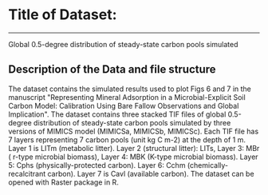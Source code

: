 # Title of Dataset: 
---

Global 0.5-degree distribution of steady-state carbon pools simulated

## Description of the Data and file structure

The dataset contains the simulated results used to plot Figs 6 and 7 in the manuscript "Representing Mineral Adsorption in a Microbial-Explicit Soil Carbon Model: Calibration Using Bare Fallow Observations and Global Implication".
The dataset contains three stacked TIF files of global 0.5-degree distribution of steady-state carbon pools simulated by three versions of MIMICS model (MIMICSa, MIMICSb, MIMICSc). Each TIF file has 7 layers representing 7 carbon pools (unit kg C m-2) at the depth of 1 m. Layer 1 is LITm (metabolic litter). Layer 2 (structural litter): LITs, Layer 3: MBr ( r-type microbial biomass), Layer 4: MBK (K-type microbial biomass). Layer 5: Cphs (physically-protected carbon). Layer 6: Cchm (chemically-recalcitrant carbon). Layer 7 is Cavl (available carbon). The dataset can be opened with Raster package in R.




